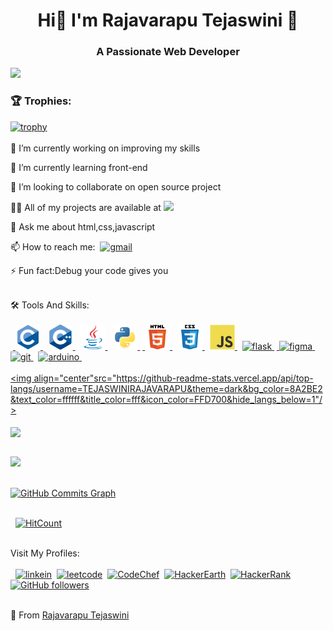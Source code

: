 <p align="center"><h1 align="center">Hi👋 I'm Rajavarapu Tejaswini 💫</h1>
<h3 align="center">A Passionate Web Developer</h3>

![](https://komarev.com/ghpvc/?username=TEJASWINIRAJAVARAPU)
<br>

### :trophy: Trophies:

[![trophy](https://github-profile-trophy.vercel.app/?username=TEJASWINIRAJAVARAPU)](https://github.com/TEJASWINIRAJAVARAPU)
      <br><br>
🔭 I’m currently working on improving my skills

🌱 I’m currently learning front-end

👯 I’m looking to collaborate on open source project

👨‍💻 All of my projects are available at <a href="https://github.com/TEJASWINIRAJAVARAPU"><img src="http://img.shields.io/badge/-Github-000000?style=flat&logo=github&logoColor=FFFFFF"></a>

💬 Ask me about html,css,javascript

📫 How to reach me: &nbsp;[![gmail](https://img.shields.io/badge/-Gmail-c14438?style=flat-square&logo=Gmail&logoColor=white&link=mailto:tejaswini18403@gmail.com)](mailto:tejaswini18403@gmail.com)

⚡ Fun fact:Debug your code gives you 
<br><br>

🛠️ Tools And Skills:<br><br>
&nbsp;<a href="https://www.cprogramming.com/" target="_blank" rel="noreferrer"> <img src="https://raw.githubusercontent.com/devicons/devicon/master/icons/c/c-original.svg" alt="c" width="40" height="40"/> </a> &nbsp;
<a href="https://www.w3schools.com/cpp/" target="_blank" rel="noreferrer"> <img src="https://raw.githubusercontent.com/devicons/devicon/master/icons/cplusplus/cplusplus-original.svg" alt="cplusplus" width="40" height="40"/> </a> &nbsp;
<a href="https://www.java.com" target="_blank" rel="noreferrer"> <img src="https://raw.githubusercontent.com/devicons/devicon/master/icons/java/java-original.svg" alt="java" width="40" height="40"/> </a> &nbsp;
<a href="https://www.python.org" target="_blank" rel="noreferrer"> <img src="https://raw.githubusercontent.com/devicons/devicon/master/icons/python/python-original.svg" alt="python" width="40" height="40"/> </a>
&nbsp;<a href="https://www.w3.org/html/" target="_blank" rel="noreferrer"> <img src="https://raw.githubusercontent.com/devicons/devicon/master/icons/html5/html5-original-wordmark.svg" alt="html5" width="40" height="40"/> </a>&nbsp;
<a href="https://www.w3schools.com/css/" target="_blank" rel="noreferrer"> <img src="https://raw.githubusercontent.com/devicons/devicon/master/icons/css3/css3-original-wordmark.svg" alt="css3" width="40" height="40"/> </a>&nbsp;
<a href="https://developer.mozilla.org/en-US/docs/Web/JavaScript" target="_blank" rel="noreferrer"> <img src="https://raw.githubusercontent.com/devicons/devicon/master/icons/javascript/javascript-original.svg" alt="javascript" width="40" height="40"/> </a>&nbsp;
<a href="https://flask.palletsprojects.com/" target="_blank" rel="noreferrer"> <img src="https://www.vectorlogo.zone/logos/pocoo_flask/pocoo_flask-icon.svg" alt="flask" width="40" height="40"/> </a>
&nbsp;<a href="https://www.figma.com/" target="_blank" rel="noreferrer"> <img src="https://www.vectorlogo.zone/logos/figma/figma-icon.svg" alt="figma" width="40" height="40"/> </a> 
&nbsp;<a href="https://git-scm.com/" target="_blank" rel="noreferrer"> <img src="https://www.vectorlogo.zone/logos/git-scm/git-scm-icon.svg" alt="git" width="40" height="40"/> </a> &nbsp;
<a href="https://www.arduino.cc/" target="_blank" rel="noreferrer"> <img src="https://cdn.worldvectorlogo.com/logos/arduino-1.svg" alt="arduino" width="40" height="40"/> </a> &nbsp;
<br><br>
<a href="https://github.com/TEJASWINIRAJAVARAPU">
 <img align="center"src="https://github-readme-stats.vercel.app/api/top-langs/username=TEJASWINIRAJAVARAPU&theme=dark&bg_color=8A2BE2&text_color=ffffff&title_color=fff&icon_color=FFD700&hide_langs_below=1"/>
</a>
<br><br>
<a href="https://github.com/TEJASWINIRAJAVARAPU"><img align="center" src="https://github-readme-stats.vercel.app/api?username=TEJASWINIRAJAVARAPU&&show_icons=true&ring=0891b2&title_color=fff&icon_color=FFD700&text_color=ECECEC&bg_color=8A2BE2"></a>
<br><br>

 <a href="http://www.github.com/TEJASWINIRAJAVARAPU"><img src="https://github-readme-streak-stats.herokuapp.com/?user=TEJASWINIRAJAVARAPU&stroke=ffffff&background=8A2BE2&ring=0891b2&fire=0891b2&currStreakNum=ffffff&currStreakLabel=0891b2&sideNums=ffffff&sideLabels=ffffff&dates=ffffff&hide_border=true" /></a>
<br><br>

<a href="http://www.github.com/TEJASWINIRAJAVARAPU"><img src="https://github-readme-activity-graph.cyclic.app/graph?username=TEJASWINIRAJAVARAPU&bg_color=8A2BE2&color=ffffff&line=FFD700&point=ffffff&area_color=1c1917&area=true&hide_border=true&custom_title=GitHub%20Commits%20Graph" alt="GitHub Commits Graph" /></a>
<br><br>

&nbsp; [![HitCount](http://hits.dwyl.com/TEJASWINIRAJAVARAPU/TEJASWINIRAJAVARAPU.svg)](http://hits.dwyl.com/TEJASWINIRAJAVARAPU/TEJASWINIRAJAVARAPU)
<br><br>

Visit My Profiles:<br><br>
&nbsp;&nbsp;[![linkein](https://img.shields.io/badge/-LinkedIn-blue?style=flat-square&logo=Linkedin&logoColor=white&link=)](https://www.linkedin.com/in/tejaswini-rajavarapu-aa3872238)&nbsp; 
 [![leetcode](https://img.shields.io/badge/-Leetcode-FFA119?style=flat-square&logo=leetcode&logoColor=white)](https://leetcode.com/tejaswini18403/)&nbsp;
 [![CodeChef](https://img.shields.io/badge/-CodeChef-beige?style=flat-square&logo=codechef&logoColor=grey)](https://www.codechef.com/users/tejaswini18403)&nbsp;
 [![HackerEarth](https://img.shields.io/badge/-HackerEarth-blue?style=flat-square&logo=hackerearth&logoColor=White)]()&nbsp;
 [![HackerRank](https://img.shields.io/badge/-HackerRank-ffffff?style=flat-square&logo=hackerrank&logoColor=green)](https://www.hackerrank.com/tejaswini18403)&nbsp;
[![GitHub followers](https://img.shields.io/github/followers/TEJASWINIRAJAVARAPU.svg?style=social&label=Follow&maxAge=2592000)](https://github.com/TEJASWINIRAJAVARAPU?tab=followers)
<br><br>

🌟 From <a href="https://github.com/TEJASWINIRAJAVARAPU">Rajavarapu Tejaswini</a>
